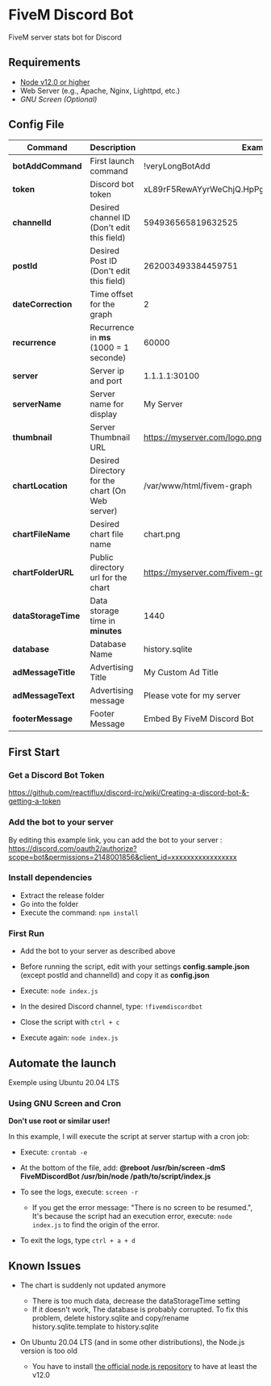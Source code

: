 # FiveM Discord Bot
FiveM server stats bot for Discord



## Requirements
- [Node v12.0 or higher](https://github.com/nodesource/distributions/blob/master/README.md)
- Web Server (e.g., Apache, Nginx, Lighttpd, etc.)
- *GNU Screen (Optional)*



## Config File

Command | Description  | Example
------------ | ------------ | ------------
**botAddCommand** | First launch command | !veryLongBotAdd
**token** | Discord bot token | xL89rF5RewAYyrWeChjQ.HpPg22e5ZtDscMyPxn.g4uJ9Jve
**channelId** | Desired channel ID (Don't edit this field)  | 594936565819632525
**postId** | Desired Post ID (Don't edit this field) | 262003493384459751
**dateCorrection** | Time offset for the graph | 2
**recurrence** | Recurrence in **ms** (1000 = 1 seconde) | 60000
**server** | Server ip and port | 1.1.1.1:30100
**serverName** | Server name for display | My Server
**thumbnail** | Server Thumbnail URL | https://myserver.com/logo.png
**chartLocation** | Desired Directory for the chart (On Web server) | /var/www/html/fivem-graph
**chartFileName** | Desired chart file name | chart.png
**chartFolderURL** | Public directory url for the chart | https://myserver.com/fivem-graph
**dataStorageTime** | Data storage time in **minutes** | 1440
**database** | Database Name | history.sqlite
**adMessageTitle** | Advertising Title | My Custom Ad Title
**adMessageText** | Advertising message | Please vote for my server
**footerMessage** | Footer Message | Embed By FiveM Discord Bot



## First Start

### Get a Discord Bot Token
https://github.com/reactiflux/discord-irc/wiki/Creating-a-discord-bot-&-getting-a-token

### Add the bot to your server 

By editing this example link, you can add the bot to your server : https://discord.com/oauth2/authorize?scope=bot&permissions=2148001856&client_id=xxxxxxxxxxxxxxxxx

### Install dependencies
- Extract the release folder
- Go into the folder
- Execute the command: `npm install`

### First Run

- Add the bot to your server as described above

- Before running the script, edit with your settings **config.sample.json** (except postId and channelId) and copy it as **config.json**
- Execute: `node index.js`
- In the desired Discord channel, type: `!fivemdiscordbot`
- Close the script with `ctrl + c`
- Execute again: `node index.js`


## Automate the launch

Exemple using Ubuntu 20.04 LTS

### Using GNU Screen and Cron

**Don't use root or similar user!**

In this example, I will execute the script at server startup with a cron job:

- Execute: `crontab -e`
- At the bottom of the file, add: **@reboot /usr/bin/screen -dmS FiveMDiscordBot  /usr/bin/node /path/to/script/index.js**

- To see the logs, execute: `screen -r` 
    - If you get the error message: "There is no screen to be resumed.", It's because the script had an execution error, execute: `node index.js` to find the origin of the error.
- To exit the logs, type `ctrl + a + d`



## Known Issues

- The chart is suddenly not updated anymore
    - There is too much data, decrease the dataStorageTime setting
    - If it doesn't work, The database is probably corrupted. To fix this problem, delete history.sqlite and copy/rename history.sqlite.template to history.sqlite 

- On Ubuntu 20.04 LTS (and in some other distributions), the Node.js version is too old
    - You have to install [the official node.js repository](https://github.com/nodesource/distributions/blob/master/README.md) to have at least the v12.0